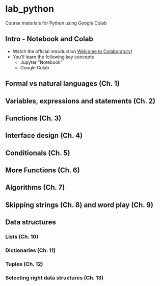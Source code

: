 # lab_python
Course materials for Python using Google Colab


## Intro - Notebook and Colab
* Watch the official introduction [Welcome to Colaboratory!](https://colab.research.google.com/notebooks/welcome.ipynb)
* You'll learn the following key concepts
  * Jupyter "Notebook"
  * Google Colab
  
## Formal vs natural languages (Ch. 1)

## Variables, expressions and statements (Ch. 2)

## Functions (Ch. 3)

## Interface design (Ch. 4)

## Conditionals (Ch. 5)

## More Functions (Ch. 6)

## Algorithms (Ch. 7)

## Skipping strings (Ch. 8) and word play (Ch. 9)

## Data structures

### Lists (Ch. 10)
### Dictionaries (Ch. 11)
### Tuples (Ch. 12)
### Selecting right data structures (Ch. 13)
